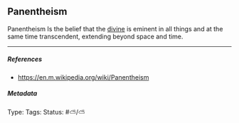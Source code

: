 ## Panentheism

Panentheism Is the belief that the [divine]() is eminent in all things and at the same time transcendent, extending beyond space and time.

---

##### References

* https://en.m.wikipedia.org/wiki/Panentheism

##### Metadata

Type: 
Tags:
Status: #⛅️/⛅️
